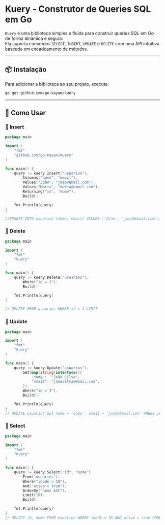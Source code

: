 # Kuery - Construtor de Queries SQL em Go

`Kuery` é uma biblioteca simples e fluida para construir queries SQL em Go de forma dinâmica e segura.  
Ela suporta comandos `SELECT`, `INSERT`, `UPDATE` e `DELETE` com uma API intuitiva baseada em encadeamento de métodos.

---

## 📦 Instalação

Para adicionar a biblioteca ao seu projeto, execute:

```sh
go get github.com/go-kayan/kuery
```
---

## 📌 Como Usar
### 🔹 **Insert**

```go
package main

import (
	"fmt"
	"github.com/go-kayan/kuery"
)

func main() {
	query := kuery.Insert("usuarios").
		Columns("nome", "email").
		Values("João", "joao@email.com").
		Values("Maria", "maria@email.com").
		Returning("id", "nome").
		Build()

	fmt.Println(query)
}

//INSERT INTO usuarios (nome, email) VALUES ('João', 'joao@email.com'), ('Maria', 'maria@email.com') RETURNING id, nome
```

### 🔹 **Delete**

```go
package main

import (
	"fmt"
	"kuery"
)

func main() {
	query := kuery.Delete("usuarios").
		Where("id = 1").
		Build()

	fmt.Println(query)
}

// DELETE FROM usuarios WHERE id = 1 LIMIT 
```
### 🔹 **Update**
```go
package main

import (
	"fmt"
	"kuery"
)

func main() {
	query := kuery.Update("usuarios").
		Set(map[string]interface{}{
			"nome":  "João Silva",
			"email": "joaosilva@email.com",
		}).
		Where("id = 1").
		Build()

	fmt.Println(query)
}
// UPDATE usuarios SET nome = 'João', email = 'joao@email.com' WHERE id = 1 
```
### 🔹 **Select**

```go
package main

import (
	"fmt"
	"kuery"
)

func main() {
	query := kuery.Select("id", "nome").
		From("usuarios").
		Where("idade > 18").
		And("ativo = true").
		OrderBy("nome ASC").
		Limit(10).
		Build()

	fmt.Println(query)
}
// SELECT id, nome FROM usuarios WHERE idade > 18 AND ativo = true ORDER BY nome ASC LIMIT 10
```

